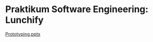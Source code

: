 # Praktikum Software Engineering: Lunchify
[Prototyping.pptx](https://github.com/user-attachments/files/19247546/Prototyping.pptx)
